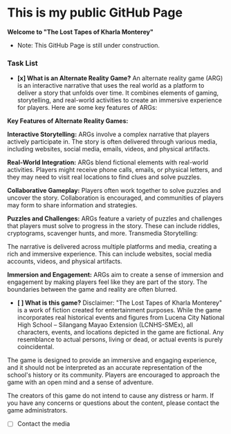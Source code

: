 # **This is my public GitHub Page**
**Welcome to "The Lost Tapes of Kharla Monterey"**
- Note: This GitHub Page is still under construction.
### Task List
- **[x] What is an Alternate Reality Game?**
  An alternate reality game (ARG) is an interactive narrative that uses the real world as a platform to deliver a story that unfolds over time. It combines elements of gaming, storytelling, and real-world activities to create an immersive experience for players. Here are some key features of ARGs:

**Key Features of Alternate Reality Games:**

**Interactive Storytelling:**
ARGs involve a complex narrative that players actively participate in. The story is often delivered through various media, including websites, social media, emails, videos, and physical artifacts.

**Real-World Integration:**
ARGs blend fictional elements with real-world activities. Players might receive phone calls, emails, or physical letters, and they may need to visit real locations to find clues and solve puzzles.

**Collaborative Gameplay:**
Players often work together to solve puzzles and uncover the story. Collaboration is encouraged, and communities of players may form to share information and strategies.

**Puzzles and Challenges:**
ARGs feature a variety of puzzles and challenges that players must solve to progress in the story. These can include riddles, cryptograms, scavenger hunts, and more.
Transmedia Storytelling:

The narrative is delivered across multiple platforms and media, creating a rich and immersive experience. This can include websites, social media accounts, videos, and physical artifacts.

**Immersion and Engagement:**
ARGs aim to create a sense of immersion and engagement by making players feel like they are part of the story. The boundaries between the game and reality are often blurred.

- **[ ] What is this game?**
      Disclaimer:
      "The Lost Tapes of Kharla Monterey" is a work of fiction created for entertainment purposes. While the game incorporates real historical events and figures from 	Lucena City National High School – Silangang Mayao Extension (LCNHS-SMEx), all characters, events, and locations depicted in the game are fictional. Any resemblance to actual persons, living or dead, or actual events is purely coincidental.

The game is designed to provide an immersive and engaging experience, and it should not be interpreted as an accurate representation of the school's history or its community. Players are encouraged to approach the game with an open mind and a sense of adventure.

The creators of this game do not intend to cause any distress or harm. If you have any concerns or questions about the content, please contact the game administrators.

- [ ] Contact the media
